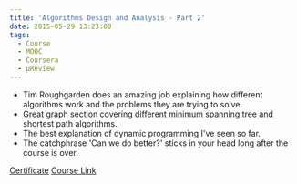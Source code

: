 ```yaml
---
title: 'Algorithms Design and Analysis - Part 2'
date: 2015-05-29 13:23:00
tags:
  - Course
  - MOOC
  - Coursera
  - μReview
---
```

- Tim Roughgarden does an amazing job explaining how different algorithms work and the problems they are trying to solve.
- Great graph section covering different minimum spanning tree and shortest path algorithms.
- The best explanation of dynamic programming I've seen so far.
- The catchphrase 'Can we do better?' sticks in your head long after the course is over.

[Certificate](https://github.com/DForshner/Certificates/blob/master/Algorithms%20Design%20and%20Analysis%20-%20Part%202%20-%202015%20-%20Coursera.pdf)
[Course Link](https://www.coursera.org/course/algo2)